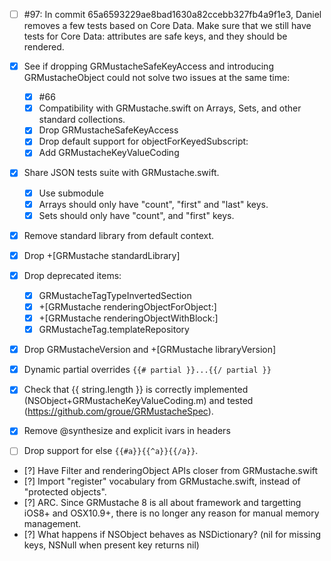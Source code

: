 - [ ] #97: In commit 65a6593229ae8bad1630a82ccebb327fb4a9f1e3, Daniel removes a few tests based on Core Data. Make sure that we still have tests for Core Data: attributes are safe keys, and they should be rendered.
- [X] See if dropping GRMustacheSafeKeyAccess and introducing GRMustacheObject could not solve two issues at the same time:
    - [X] #66
    - [X] Compatibility with GRMustache.swift on Arrays, Sets, and other standard collections.
    - [X] Drop GRMustacheSafeKeyAccess
    - [X] Drop default support for objectForKeyedSubscript:
    - [X] Add GRMustacheKeyValueCoding
- [X] Share JSON tests suite with GRMustache.swift.
    - [X] Use submodule
    - [X] Arrays should only have "count", "first" and "last" keys.
    - [X] Sets should only have "count", and "first" keys.
- [X] Remove standard library from default context.
- [X] Drop +[GRMustache standardLibrary]
- [X] Drop deprecated items:
    - [X] GRMustacheTagTypeInvertedSection
    - [X] +[GRMustache renderingObjectForObject:]
    - [X] +[GRMustache renderingObjectWithBlock:]
    - [X] GRMustacheTag.templateRepository
- [X] Drop GRMustacheVersion and +[GRMustache libraryVersion]
- [X] Dynamic partial overrides `{{# partial }}...{{/ partial }}`
- [X] Check that {{ string.length }} is correctly implemented (NSObject+GRMustacheKeyValueCoding.m) and tested (https://github.com/groue/GRMustacheSpec).
- [X] Remove @synthesize and explicit ivars in headers

- [ ] Drop support for else `{{#a}}{{^a}}{{/a}}`.
- [?] Have Filter and renderingObject APIs closer from GRMustache.swift
- [?] Import "register" vocabulary from GRMustache.swift, instead of "protected objects".
- [?] ARC. Since GRMustache 8 is all about framework and targetting iOS8+ and OSX10.9+, there is no longer any reason for manual memory management.
- [?] What happens if NSObject behaves as NSDictionary? (nil for missing keys, NSNull when present key returns nil)